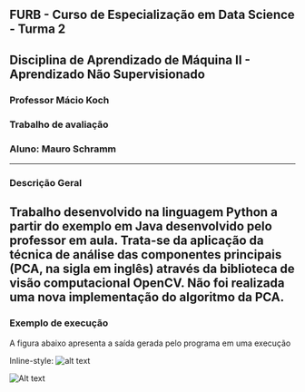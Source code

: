 ## FURB - Curso de Especialização em Data Science  - Turma 2
## Disciplina de Aprendizado de Máquina II - Aprendizado Não Supervisionado
### Professor Mácio Koch
### Trabalho de avaliação 
### Aluno: Mauro Schramm
-------------------

### Descrição Geral
Trabalho desenvolvido na linguagem Python a partir do exemplo em Java desenvolvido pelo professor em aula. Trata-se da aplicação da técnica de análise das componentes principais (PCA, na sigla em inglês) através da biblioteca de visão computacional OpenCV. Não foi realizada uma nova implementação do algoritmo da PCA.
---------------

### Exemplo de execução
A figura abaixo apresenta a saída gerada pelo programa em uma execução

Inline-style: 
![alt text](aux/saida_eigen.JPG"Título")

![Alt text](relative/path/to/img.jpg?raw=true "Title")
